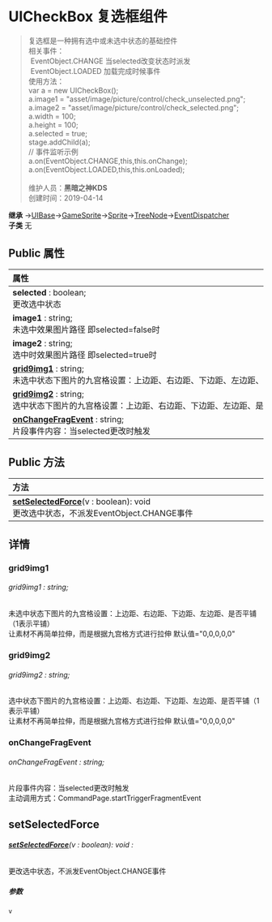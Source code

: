 # UICheckBox 复选框组件
>复选框是一种拥有选中或未选中状态的基础控件<br>相关事件：<br>&nbsp;EventObject.CHANGE 当selected改变状态时派发<br>&nbsp;EventObject.LOADED 加载完成时候事件<br>使用方法：<br>var a = new UICheckBox();<br>a.image1 = "asset/image/picture/control/check_unselected.png";<br>a.image2 = "asset/image/picture/control/check_selected.png";<br>a.width  = 100;<br>a.height = 100;<br>a.selected = true;<br>stage.addChild(a);<br>// 事件监听示例<br>a.on(EventObject.CHANGE,this,this.onChange);<br>a.on(EventObject.LOADED,this,this.onLoaded);<br><br>
>维护人员：**黑暗之神KDS**  
>创建时间：2019-04-14

**继承**  →[UIBase](/zh_hans/library/2d/client/ui/uibase)→[GameSprite](/zh_hans/library/2d/client/gamesprite)→[Sprite](/zh_hans/library/2d/client/lib/sprite)→[TreeNode](/zh_hans/library/2d/client/lib/treenode)→[EventDispatcher](/zh_hans/library/2d/client/lib/eventdispatcher)<br>
**子类**  无<br>
## **Public 属性**
|<div style="width:1000px;text-align:left">属性</div>   |
| ---  |
| **selected** : boolean;<br>更改选中状态  |
| **image1** : string;<br>未选中效果图片路径 即selected=false时  |
| **image2** : string;<br>选中时效果图片路径 即selected=true时  |
| **[grid9img1](#grid9img1)** : string;<br>未选中状态下图片的九宫格设置：上边距、右边距、下边距、左边距、是否平铺（1表示平铺）  |
| **[grid9img2](#grid9img2)** : string;<br>选中状态下图片的九宫格设置：上边距、右边距、下边距、左边距、是否平铺（1表示平铺）  |
| **[onChangeFragEvent](#onchangefragevent)** : string;<br>片段事件内容：当selected更改时触发  |

## Public 方法
|<div style="width:1000px;text-align:left" >方法</div>   |
| ---  |
| **[setSelectedForce](#setselectedforce)**(v : boolean): void<br>更改选中状态，不派发EventObject.CHANGE事件

## 详情

### grid9img1
###### grid9img1 : string;
未选中状态下图片的九宫格设置：上边距、右边距、下边距、左边距、是否平铺（1表示平铺）<br>
让素材不再简单拉伸，而是根据九宫格方式进行拉伸 默认值="0,0,0,0,0"
### grid9img2
###### grid9img2 : string;
选中状态下图片的九宫格设置：上边距、右边距、下边距、左边距、是否平铺（1表示平铺）<br>
让素材不再简单拉伸，而是根据九宫格方式进行拉伸  默认值="0,0,0,0,0"
### onChangeFragEvent
###### onChangeFragEvent : string;
片段事件内容：当selected更改时触发<br>
主动调用方式：CommandPage.startTriggerFragmentEvent


## setSelectedForce
###### **[setSelectedForce](#setselectedforce)**(v : boolean): void :
更改选中状态，不派发EventObject.CHANGE事件
##### 参数
	v





